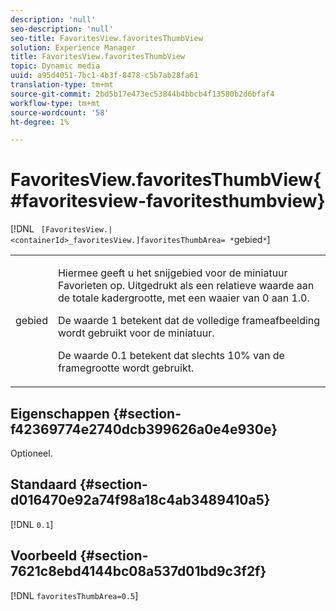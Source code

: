 ```yaml
---
description: 'null'
seo-description: 'null'
seo-title: FavoritesView.favoritesThumbView
solution: Experience Manager
title: FavoritesView.favoritesThumbView
topic: Dynamic media
uuid: a95d4051-7bc1-4b3f-8478-c5b7ab28fa61
translation-type: tm+mt
source-git-commit: 2bd5b17e473ec53844b4bbcb4f13580b2d6bfaf4
workflow-type: tm+mt
source-wordcount: '58'
ht-degree: 1%

---
```



# FavoritesView.favoritesThumbView{#favoritesview-favoritesthumbview}

[!DNL ` [FavoritesView.|<containerId>_favoritesView.]favoritesThumbArea= *`gebied`*`]

<table id="table_2B109D2F91E64B5382B31921C3780FA5"> 
 <tbody> 
  <tr> 
   <td colname="col1"> <p><span class="codeph"><span class="varname"> gebied</span></span> </p> </td> 
   <td colname="col2"> <p> Hiermee geeft u het snijgebied voor de miniatuur Favorieten op. Uitgedrukt als een relatieve waarde aan de totale kadergrootte, met een waaier van <span class="codeph"> 0</span> aan <span class="codeph"> 1.0</span>. </p> <p>De waarde <span class="codeph"> 1</span> betekent dat de volledige frameafbeelding wordt gebruikt voor de miniatuur. </p> <p>De waarde <span class="codeph"> 0.1</span> betekent dat slechts 10% van de framegrootte wordt gebruikt. </p> </td> 
  </tr> 
 </tbody> 
</table>

## Eigenschappen {#section-f42369774e2740dcb399626a0e4e930e}

Optioneel.

## Standaard {#section-d016470e92a74f98a18c4ab3489410a5}

[!DNL `0.1`]

## Voorbeeld {#section-7621c8ebd4144bc08a537d01bd9c3f2f}

[!DNL `favoritesThumbArea=0.5`]
